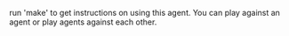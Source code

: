 run 'make' to get instructions on using this agent. You can play against an agent or play agents against each other.
